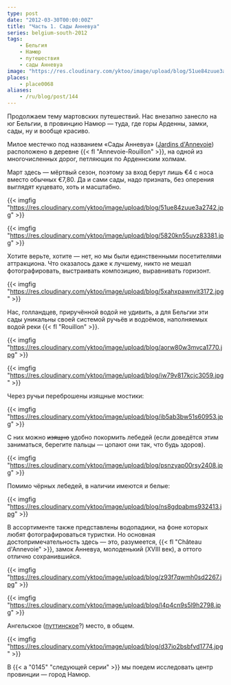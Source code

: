 ```yaml
---
type: post
date: "2012-03-30T00:00:00Z"
title: "Часть 1. Сады Анневуа"
series: belgium-south-2012
tags:
    - Бельгия
    - Намюр
    - путешествия
    - сады Анневуа
image: "https://res.cloudinary.com/yktoo/image/upload/blog/51ue84zuue3a2742.jpg"
places:
    - place0068
aliases:
    - /ru/blog/post/144
---
```


Продолжаем тему мартовских путешествий. Нас внезапно занесло на юг Бельгии, в провинцию Намюр — туда, где горы Арденны, замки, сады, ну и вообще красиво.

Милое местечко под названием «Сады Анневуа» ([Jardins d'Annevoie](http://www.jardins.dannevoie.be/)) расположено в деревне {{< fl "Annevoie-Rouillon" >}}, на одной из многочисленных дорог, петляющих по Арденнским холмам.

Март здесь — мёртвый сезон, поэтому за вход берут лишь €4 с носа вместо обычных €7,80. Да и сами сады, надо признать, без оперения выглядят куцевато, хоть и масштабно.

{{< imgfig "https://res.cloudinary.com/yktoo/image/upload/blog/51ue84zuue3a2742.jpg" >}}

<!--more-->

{{< imgfig "https://res.cloudinary.com/yktoo/image/upload/blog/5820kn55uvz83381.jpg" >}}

Хотите верьте, хотите — нет, но мы были единственными посетителями аттракциона. Что оказалось даже к лучшему, никто не мешал фотографировать, выстраивать композицию, выравнивать горизонт.

{{< imgfig "https://res.cloudinary.com/yktoo/image/upload/blog/5xahxpawnvit3172.jpg" >}}

Нас, голландцев, приручённой водой не удивить, а для Бельгии эти сады уникальны своей системой ручьёв и водоёмов, наполняемых водой реки {{< fl "Rouillon" >}}.

{{< imgfig "https://res.cloudinary.com/yktoo/image/upload/blog/aorw80w3mvca1770.jpg" >}}

{{< imgfig "https://res.cloudinary.com/yktoo/image/upload/blog/iw79v817kcjc3059.jpg" >}}

Через ручьи переброшены изящные мостики:

{{< imgfig "https://res.cloudinary.com/yktoo/image/upload/blog/ib5ab3bw51s60953.jpg" >}}

С них можно ~~изящно~~ удобно покормить лебедей (если доведётся этим заниматься, берегите пальцы — цопают они так, что будь здоров).

{{< imgfig "https://res.cloudinary.com/yktoo/image/upload/blog/psnzyap00rsy2408.jpg" >}}

Помимо чёрных лебедей, в наличии имеются и белые:

{{< imgfig "https://res.cloudinary.com/yktoo/image/upload/blog/ns8gdpabms932413.jpg" >}}

В ассортименте также представлены водопадики, на фоне которых любят фотографироваться туристки. Но основная достопримечательность здесь — это, разумеется, {{< fl "Château d'Annevoie" >}}, замок Анневуа, молоденький (XVIII век), а оттого отлично сохранившийся.

{{< imgfig "https://res.cloudinary.com/yktoo/image/upload/blog/z93f7qwmh0sd2267.jpg" >}}

{{< imgfig "https://res.cloudinary.com/yktoo/image/upload/blog/l4p4cn9s5l9h2798.jpg" >}}

Ангельское ([путтинское](http://slovari.yandex.ru/~%D0%BA%D0%BD%D0%B8%D0%B3%D0%B8/%D0%91%D0%A1%D0%AD/%D0%9F%D1%83%D1%82%D1%82%D0%B8/)?) место, в общем.

{{< imgfig "https://res.cloudinary.com/yktoo/image/upload/blog/d37io2bsbfvd1774.jpg" >}}

В {{< a "0145" "следующей серии" >}} мы поедем исследовать центр провинции — город Намюр.
